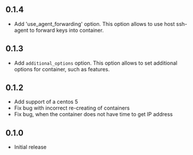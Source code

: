 ## 0.1.4

* Add 'use_agent_forwarding' option. This option allows to use host ssh-agent to forward keys into container.

## 0.1.3

* Add `additional_options` option. This option allows to set additional options for container, such as features.

## 0.1.2

* Add support of a centos 5
* Fix bug with incorrect re-creating of containers
* Fix bug, when the container does not have time to get IP address

## 0.1.0

* Initial release
